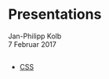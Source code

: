 # Presentations
Jan-Philipp Kolb  
7 Februar 2017  



## 

- [CSS](https://en.wikipedia.org/wiki/Cascading_Style_Sheets)
